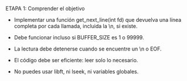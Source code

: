 ETAPA 1: Comprender el objetivo
- Implementar una función get_next_line(int fd) que devuelva una línea completa por cada llamada, incluida la \n, si existe.

- Debe funcionar incluso si BUFFER_SIZE es 1 o 99999.

- La lectura debe detenerse cuando se encuentre un \n o EOF.

- El código debe ser eficiente: leer solo lo necesario.

- No puedes usar libft, ni lseek, ni variables globales.